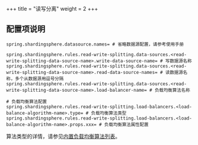 +++
title = "读写分离"
weight = 2
+++

## 配置项说明

```properties
spring.shardingsphere.datasource.names= # 省略数据源配置，请参考使用手册

spring.shardingsphere.rules.read-write-splitting.data-sources.<read-write-splitting-data-source-name>.write-data-source-name= # 写数据源名称
spring.shardingsphere.rules.read-write-splitting.data-sources.<read-write-splitting-data-source-name>.read-data-source-names= # 读数据源名称，多个从数据源用逗号分隔
spring.shardingsphere.rules.read-write-splitting.data-sources.<read-write-splitting-data-source-name>.load-balancer-name= # 负载均衡算法名称

# 负载均衡算法配置
spring.shardingsphere.rules.read-write-splitting.load-balancers.<load-balance-algorithm-name>.type= # 负载均衡算法类型
spring.shardingsphere.rules.read-write-splitting.load-balancers.<load-balance-algorithm-name>.props.xxx= # 负载均衡算法属性配置
```

算法类型的详情，请参见[内置负载均衡算法列表](/cn/user-manual/shardingsphere-jdbc/configuration/built-in-algorithm/load-balance)。
